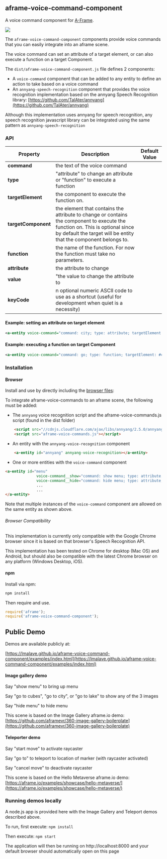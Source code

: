 
## aframe-voice-command-component

A voice command component for [A-Frame](https://aframe.io).

![](https://storage.googleapis.com/aframe-voice-commands.appspot.com/images/show_hide_menu.png)

The `aframe-voice-command-component` components provide voice commands that you can easily integrate into an aframe scene. 

The voice command can set an attribute of a target element, or can also execute a function on a target Component.

The `dist/aframe-voice-command-component.js` file defines 2 components:

* A `voice-command` component that can be added to any entity to define an action to take based on a voice command
* An `annyang-speech-recognition` component that provides the voice recognition implementation based on the annyang Speech Recognition library:  [https://github.com/TalAter/annyang](https://github.com/TalAter/annyang)

Although this implementation uses annyang for speech recognition, any speech recognition javascript library can be integrated using the same pattern as `annyang-speech-recognition`

### API

| Property | Description | Default Value |
| -------- | ----------- | ------------- |
| **command**   | the text of the voice command  | |
| **type**  | "attribute" to change an attribute or "function" to execute a function  | |
| **targetElement**  | the component to execute the function on. | |
| **targetComponent**  | the element that contains the attribute to change or contains the component to execute the function on.   This is optional since by default the target will be entity that the component belongs to.  | |
| **function**  | the name of the function.  For now the function must take no parameters.  | |
| **attribute**  |the attribute to change  | |
| **value**  | "the value to change the attribute to  | |
| **keyCode**  | n optional numeric ASCII code to use as a shortcut (useful for development when quiet is a necessity)  | |

#### Example: setting an attribute on target element

```xml
<a-entity voice-command="command: city; type: attribute; targetElement: #image-360; attribute: src; value: #city;"></a-entity>
```
#### Example: executing a function on target Component

```xml
<a-entity voice-command="command: go; type: function; targetElement: #cursor; targetComponent: teleporter; function: teleport; keyCode: 13"></a-entity>
```

### Installation

#### Browser

Install and use by directly including the [browser files](dist):

To integrate aframe-voice-commands to an aframe scene, the following must be added:

* The `annyang` voice recognition script and the aframe-voice-commands.js script (found in the dist folder)
```html
    <script src="//cdnjs.cloudflare.com/ajax/libs/annyang/2.5.0/annyang.min.js"></script>
    <script src="aframe-voice-commands.js"></script>
```

* An entity with the `annyang-voice-recognition` component
```html
    <a-entity id="annyang" annyang-voice-recognition></a-entity>
```

* One or more entities with the `voice-command` component
```html
<a-entity id="menu"
              voice-command__show="command: show menu; type: attribute; attribute: visible; value: true;"
              voice-command__hide="command: hide menu; type: attribute; attribute: visible; value: false;">
              ...
              ...
</a-entity>
```
Note that multiple instances of the `voice-command` component are allowed on the same entity as shown above.

###### Browser Compatibility

This implementation is currently only compatible with the Google Chrome browser since it is based on that browser's Speech Recognition API. 

This implementation has been tested on Chrome for desktop (Mac OS) and Android, but should also be compatible with the latest Chrome browser on any platform (Windows Desktop, iOS).

#### npm

Install via npm:

```bash
npm install 
```

Then require and use.

```js
require('aframe');
require('aframe-voice-command-component');
```

## Public Demo

Demos are available publicly at:

[https://lmalave.github.io/aframe-voice-command-component/examples/index.html](https://lmalave.github.io/aframe-voice-command-component/examples/index.html)
 
#### Image gallery demo

Say "show menu" to bring up menu

Say "go to cubes", "go to city", or "go to lake" to show any of the 3 images

Say "hide menu" to hide menu

This scene is based on the Image Gallery aframe.io demo:  [https://github.com/aframevr/360-image-gallery-boilerplate](https://github.com/aframevr/360-image-gallery-boilerplate)

#### Teleporter demo

Say "start move" to activate raycaster

Say "go to" to teleport to location of marker (with raycaster activated)

Say "cancel move" to deactivate raycaster

This scene is based on the Hello Metaverse aframe.io demo: [https://aframe.io/examples/showcase/hello-metaverse/](https://aframe.io/examples/showcase/hello-metaverse/)


### Running demos locally

A node.js app is provided here with the Image Gallery and Teleport demos described above. 
 
To run, first execute:  `npm install`

Then execute: `npm start`

The application will then be running on http://localhost:8000 and your default browser should automatically open on this page

